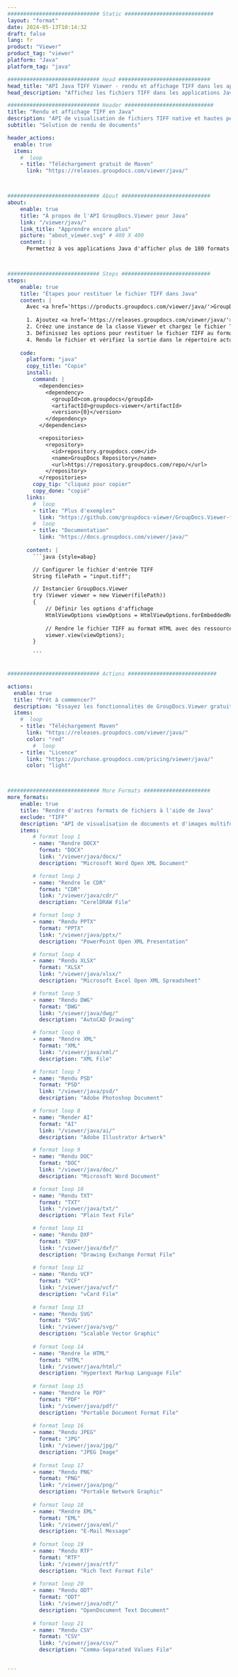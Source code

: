 ```yaml
---
############################# Static ############################
layout: "format"
date: 2024-05-13T10:14:32
draft: false
lang: fr
product: "Viewer"
product_tag: "viewer"
platform: "Java"
platform_tag: "java"

############################# Head #############################
head_title: "API Java TIFF Viewer - rendu et affichage TIFF dans les applications Java"
head_description: "Affichez les fichiers TIFF dans les applications Java, J2EE, J2SE. Prend en charge l'affichage de plus de 180 formats de documents et de fichiers image en mode HTML, PDF ou image avec des fonctionnalités avancées pour gérer les options d'affichage des documents."

############################# Header ############################
title: "Rendu et affichage TIFF en Java" 
description: "API de visualisation de fichiers TIFF native et hautes performances pour les applications basées sur Java, J2EE et J2SE, prenant en charge un large éventail de fonctionnalités supplémentaires pour personnaliser l'apparence du format du document de sortie." 
subtitle: "Solution de rendu de documents" 

header_actions:
  enable: true
  items:
    #  loop
    - title: "Téléchargement gratuit de Maven"
      link: "https://releases.groupdocs.com/viewer/java/"



############################# About ############################
about:
    enable: true
    title: "À propos de l'API GroupDocs.Viewer pour Java"
    link: "/viewer/java/"
    link_title: "Apprendre encore plus"
    picture: "about_viewer.svg" # 480 X 400
    content: |
      Permettez à vos applications Java d'afficher plus de 180 formats de fichiers en modes HTML, PDF ou image à l'aide des API GroupDocs.Viewer pour Java sans aucun logiciel supplémentaire installé ; tels que Microsoft Office, Apache Open Office, Adobe Acrobat Reader, etc. Les développeurs peuvent facilement visualiser toutes les images et types de documents populaires, notamment Microsoft Office, OpenDocument, HTML, PDF, Archive, Diagrams, Photoshop, AutoCAD et les formats de langage de programmation dans les applications Java avec rendu rapide et de la plus haute qualité.



############################# Steps ############################
steps:
    enable: true
    title: "Étapes pour restituer le fichier TIFF dans Java" 
    content: |
      Avec <a href='https://products.groupdocs.com/viewer/java/'>GroupDocs.Viewer</a>, vous pouvez restituer TIFF au format HTML, JPEG, PNG ou PDF en quelques étapes.
      
      1. Ajoutez <a href='https://releases.groupdocs.com/viewer/java/'>GroupDocs.Viewer for Java</a> comme dépendance à votre projet. 
      2. Créez une instance de la classe Viewer et chargez le fichier TIFF avec le chemin complet.  
      3. Définissez les options pour restituer le fichier TIFF au format HTML, PNG, JPEG ou PDF. 
      4. Rendu le fichier et vérifiez la sortie dans le répertoire actuel. 
   
    code:
      platform: "java"
      copy_title: "Copie"
      install:
        command: |
          <dependencies>
            <dependency>
              <groupId>com.groupdocs</groupId>
              <artifactId>groupdocs-viewer</artifactId>
              <version>{0}</version>
            </dependency>
          </dependencies>

          <repositories>
            <repository>
              <id>repository.groupdocs.com</id>
              <name>GroupDocs Repository</name>
              <url>https://repository.groupdocs.com/repo/</url>
            </repository>
          </repositories>
        copy_tip: "cliquez pour copier"
        copy_done: "copié"
      links:
        #  loop
        - title: "Plus d'exemples"
          link: "https://github.com/groupdocs-viewer/GroupDocs.Viewer-for-Java"
        #  loop
        - title: "Documentation"
          link: "https://docs.groupdocs.com/viewer/java/"
          
      content: |
        ```java {style=abap}

        // Configurer le fichier d'entrée TIFF
        String filePath = "input.tiff";

        // Instancier GroupDocs.Viewer
        try (Viewer viewer = new Viewer(filePath))
        {
            // Définir les options d'affichage
            HtmlViewOptions viewOptions = HtmlViewOptions.forEmbeddedResources();
                
            // Rendre le fichier TIFF au format HTML avec des ressources intégrées
            viewer.view(viewOptions);
        }

        ```
            

############################# Actions ############################

actions:
  enable: true
  title: "Prêt à commencer?"
  description: "Essayez les fonctionnalités de GroupDocs.Viewer gratuitement ou demandez une licence"
  items:
    #  loop
    - title: "Téléchargement Maven"
      link: "https://releases.groupdocs.com/viewer/java/"
      color: "red"
        #  loop
    - title: "Licence"
      link: "https://purchase.groupdocs.com/pricing/viewer/java/"
      color: "light"



############################# More Formats #####################
more_formats:
    enable: true
    title: "Rendre d'autres formats de fichiers à l'aide de Java"
    exclude: "TIFF"
    description: "API de visualisation de documents et d'images multiformats pour Java. Affichez certains des formats de fichiers populaires ci-dessous sans aucun lecteur externe."
    items: 
        # format loop 1
        - name: "Rendre DOCX"
          format: "DOCX"
          link: "/viewer/java/docx/"
          description: "Microsoft Word Open XML Document" 

        # format loop 2
        - name: "Rendre le CDR" 
          format: "CDR"
          link: "/viewer/java/cdr/"
          description: "CorelDRAW File" 

        # format loop 3
        - name: "Rendu PPTX"
          format: "PPTX"
          link: "/viewer/java/pptx/"
          description: "PowerPoint Open XML Presentation" 

        # format loop 4
        - name: "Rendu XLSX"
          format: "XLSX"
          link: "/viewer/java/xlsx/"
          description: "Microsoft Excel Open XML Spreadsheet" 

        # format loop 5
        - name: "Rendu DWG"
          format: "DWG"
          link: "/viewer/java/dwg/"
          description: "AutoCAD Drawing"

        # format loop 6
        - name: "Rendre XML"
          format: "XML"
          link: "/viewer/java/xml/"
          description: "XML File"

        # format loop 7
        - name: "Rendu PSD"
          format: "PSD"
          link: "/viewer/java/psd/"
          description: "Adobe Photoshop Document"

        # format loop 8
        - name: "Render AI"
          format: "AI"
          link: "/viewer/java/ai/"
          description: "Adobe Illustrator Artwork"

        # format loop 9
        - name: "Rendu DOC"
          format: "DOC"
          link: "/viewer/java/doc/"
          description: "Microsoft Word Document" 

        # format loop 10
        - name: "Rendu TXT" 
          format: "TXT"
          link: "/viewer/java/txt/"
          description: "Plain Text File" 

        # format loop 11
        - name: "Rendu DXF" 
          format: "DXF"
          link: "/viewer/java/dxf/"
          description: "Drawing Exchange Format File"  
          
        # format loop 12
        - name: "Rendu VCF"
          format: "VCF"
          link: "/viewer/java/vcf/"
          description: "vCard File"  
              
        # format loop 13
        - name: "Rendu SVG"
          format: "SVG"
          link: "/viewer/java/svg/"
          description: "Scalable Vector Graphic" 
          
        # format loop 14
        - name: "Rendre le HTML"
          format: "HTML"
          link: "/viewer/java/html/"
          description: "Hypertext Markup Language File" 
          
        # format loop 15
        - name: "Rendre le PDF"
          format: "PDF"
          link: "/viewer/java/pdf/"
          description: "Portable Document Format File"
          
        # format loop 16
        - name: "Rendu JPEG"
          format: "JPG"
          link: "/viewer/java/jpg/"
          description: "JPEG Image"
          
        # format loop 17
        - name: "Rendu PNG"
          format: "PNG"
          link: "/viewer/java/png/"
          description: "Portable Network Graphic" 
          
        # format loop 18
        - name: "Rendre EML"
          format: "EML"
          link: "/viewer/java/eml/"
          description: "E-Mail Message" 
          
        # format loop 19
        - name: "Rendu RTF"
          format: "RTF"
          link: "/viewer/java/rtf/"
          description: "Rich Text Format File" 
          
        # format loop 20
        - name: "Rendu ODT"
          format: "ODT"
          link: "/viewer/java/odt/"
          description: "OpenDocument Text Document" 
          
        # format loop 21
        - name: "Rendu CSV"
          format: "CSV"
          link: "/viewer/java/csv/"
          description: "Comma-Separated Values File" 


---
```

